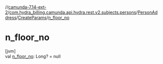 //[camunda-7.14-ext-2](../../../../index.md)/[com.hydra_billing.camunda.api.hydra.rest.v2.subjects.persons](../../index.md)/[PersonAddress](../index.md)/[CreateParams](index.md)/[n_floor_no](n_floor_no.md)

# n_floor_no

[jvm]\
val [n_floor_no](n_floor_no.md): Long? = null
